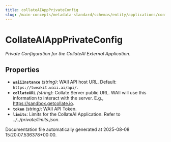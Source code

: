```yaml
---
title: collateAIAppPrivateConfig
slug: /main-concepts/metadata-standard/schemas/entity/applications/configuration/private/external/collateaiappprivateconfig
---
```


# CollateAIAppPrivateConfig

*Private Configuration for the CollateAI External Application.*

## Properties

- **`waiiInstance`** *(string)*: WAII API host URL. Default: `https://tweakit.waii.ai/api/`.
- **`collateURL`** *(string)*: Collate Server public URL. WAII will use this information to interact with the server. E.g., https://sandbox.getcollate.io.
- **`token`** *(string)*: WAII API Token.
- **`limits`**: Limits for the CollateAI Application. Refer to *../../private/limits.json*.


Documentation file automatically generated at 2025-08-08 15:20:07.536378+00:00.
